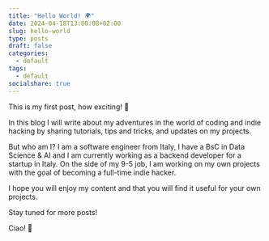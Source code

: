 ```yaml
---
title: "Hello World! 🌍"
date: 2024-04-18T13:00:08+02:00
slug: hello-world
type: posts
draft: false
categories:
  - default
tags:
  - default
socialshare: true
---
```


This is my first post, how exciting! 🎉

In this blog I will write about my adventures in the world of coding and indie hacking by sharing tutorials, tips and tricks, and updates on my projects.

But who am I?
I am a software engineer from Italy, I have a BsC in Data Science & AI and I am currently working as a backend developer for a startup in Italy.
On the side of my 9-5 job, I am working on my own projects with the goal of becoming a full-time indie hacker.

I hope you will enjoy my content and that you will find it useful for your own projects.

Stay tuned for more posts!

Ciao! 👋
